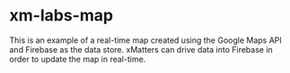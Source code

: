 # xm-labs-map

This is an example of a real-time map created using the Google Maps API and Firebase as the data store. xMatters can drive data into Firebase in order to update the map in real-time.
